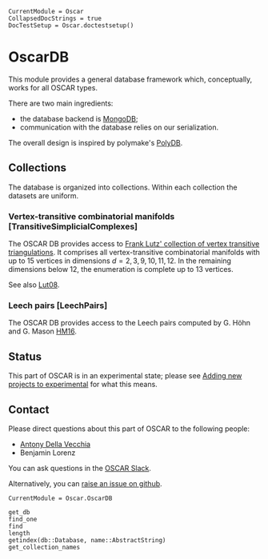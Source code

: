 ```@meta
CurrentModule = Oscar
CollapsedDocStrings = true
DocTestSetup = Oscar.doctestsetup()
```

# OscarDB

This module provides a general database framework which, conceptually, works for all OSCAR types.

There are two main ingredients:
- the database backend is [MongoDB](https://www.mongodb.com);
- communication with the database relies on our serialization.

The overall design is inspired by polymake's [PolyDB](https://polydb.org/).

## Collections

The database is organized into collections.
Within each collection the datasets are uniform.

### Vertex-transitive combinatorial manifolds [TransitiveSimplicialComplexes]
The OSCAR DB provides access to [Frank Lutz' collection of vertex transitive triangulations](https://www3.math.tu-berlin.de/IfM/Nachrufe/Frank_Lutz/stellar/vertex-transitive-triangulations.html).
It comprises all vertex-transitive combinatorial manifolds with up to 15 vertices in dimensions $d=2,3,9,10,11,12$.
In the remaining dimensions below 12, the enumeration is complete up to 13 vertices.

See also [Lut08](@cite).

### Leech pairs [LeechPairs]
The OSCAR DB provides access to the Leech pairs computed by G. Höhn and G. Mason [HM16](@ref).

## Status

This part of OSCAR is in an experimental state; please see [Adding new projects to experimental](@ref) for what this means.

## Contact

Please direct questions about this part of OSCAR to the following people:
* [Antony Della Vecchia](https://antonydellavecchia.github.io/)
* Benjamin Lorenz

You can ask questions in the [OSCAR Slack](https://www.oscar-system.org/community/#slack).

Alternatively, you can [raise an issue on github](https://www.oscar-system.org/community/#how-to-report-issues).

```@meta
CurrentModule = Oscar.OscarDB
```

```@docs
get_db
find_one
find
length
getindex(db::Database, name::AbstractString)
get_collection_names
```

